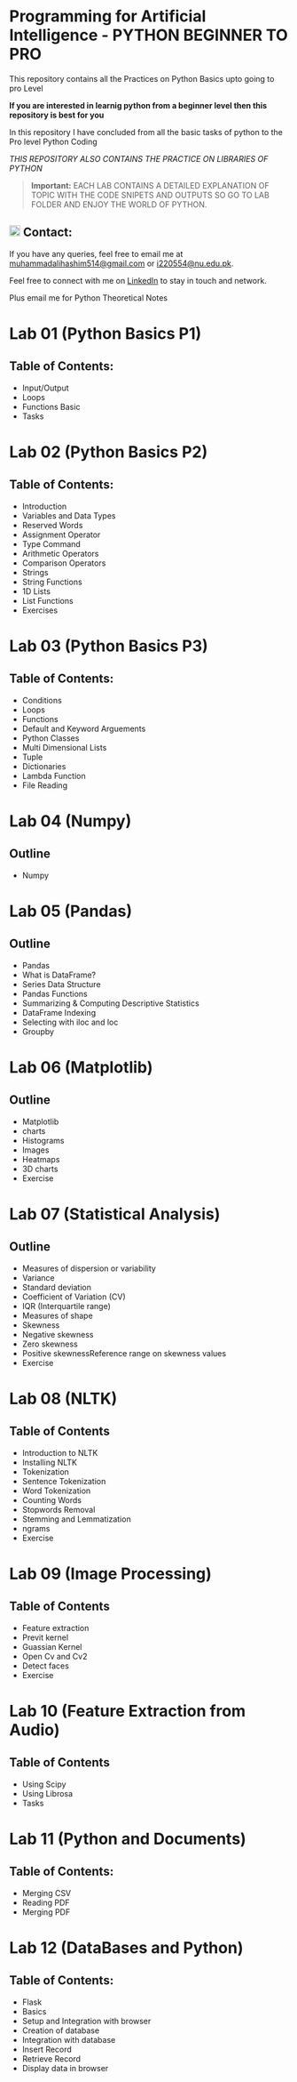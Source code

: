 # Programming for Artificial Intelligence - PYTHON BEGINNER TO PRO
This repository contains all the Practices on Python Basics upto going to pro Level

**If you are interested in learnig python from a beginner level then this repository is best for you**

In this repository I have concluded from all the basic tasks of python to the Pro level Python Coding

*THIS REPOSITORY ALSO CONTAINS THE PRACTICE ON LIBRARIES OF PYTHON*


> **Important:** EACH LAB CONTAINS A DETAILED EXPLANATION OF TOPIC WITH THE CODE SNIPETS AND OUTPUTS SO GO TO LAB FOLDER AND ENJOY THE WORLD OF PYTHON.


## <img src="https://img.icons8.com/ios/50/000000/email-open.png" width="20"/> Contact:
If you have any queries, feel free to email me at [muhammadalihashim514@gmail.com](mailto:muhammadalihashim514@gmail.com) or [i220554@nu.edu.pk](mailto:i220554@nu.edu.pk).

Feel free to connect with me on [LinkedIn](https://www.linkedin.com/in/muhammad-ali-hashim-5115882b4) to stay in touch and network.

Plus email me for Python Theoretical Notes


# Lab 01 (Python Basics P1)

## Table of Contents:
* Input/Output
* Loops
* Functions Basic
* Tasks


# Lab 02  (Python Basics P2)

## Table of Contents:
* Introduction
* Variables and Data Types
* Reserved Words
* Assignment Operator
* Type Command
* Arithmetic Operators
* Comparison Operators
* Strings
* String Functions
* 1D Lists
* List Functions
* Exercises


# Lab 03 (Python Basics P3)

## Table of Contents:
* Conditions
* Loops
* Functions
* Default and Keyword Arguements
* Python Classes
* Multi Dimensional Lists
* Tuple
* Dictionaries
* Lambda Function
* File Reading


# Lab 04 (Numpy)

## Outline
* Numpy


# Lab 05 (Pandas)

## Outline
* Pandas
* What is DataFrame?
* Series Data Structure
* Pandas Functions
* Summarizing & Computing Descriptive Statistics
* DataFrame Indexing
* Selecting with iloc and loc
* Groupby


# Lab 06 (Matplotlib)

## Outline
* Matplotlib
* charts
* Histograms
* Images
* Heatmaps
* 3D charts
* Exercise


# Lab 07 (Statistical Analysis)

## Outline
* Measures of dispersion or variability
* Variance
* Standard deviation
* Coefficient of Variation (CV)
* IQR (Interquartile range)
* Measures of shape
* Skewness
* Negative skewness
* Zero skewness
* Positive skewnessReference range on skewness values
* Exercise


# Lab 08 (NLTK)

## Table of Contents
* Introduction to NLTK
* Installing NLTK
* Tokenization
* Sentence Tokenization
* Word Tokenization
* Counting Words
* Stopwords Removal
* Stemming and Lemmatization
* ngrams
* Exercise


# Lab 09 (Image Processing)

## Table of Contents
* Feature extraction
* Previt kernel
* Guassian Kernel
* Open Cv and Cv2
* Detect faces
* Exercise


# Lab 10 (Feature Extraction from Audio)

## Table of Contents
* Using Scipy
* Using Librosa
* Tasks


# Lab 11 (Python and Documents)

## Table of Contents:
* Merging CSV
* Reading PDF
* Merging PDF


# Lab 12 (DataBases and Python)

## Table of Contents:
* Flask
* Basics
* Setup and Integration with browser
* Creation of database
* Integration with database
* Insert Record
* Retrieve Record
* Display data in browser
